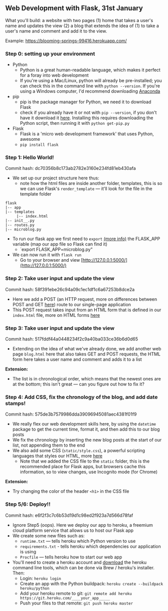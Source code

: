 ## Web Development with Flask, 31st January

What you'll build: a website with two pages (1) home that takes a user's name and updates the view (2) a blog that extends the idea of (1) to take a user's name and comment and add it to the view.

Example: https://blooming-springs-99416.herokuapp.com/

### Step 0: setting up your environment

- Python
  - Python is a great human-readable language, which makes it perfect for a foray into web development
  - If you're using a Mac/Linux, python will already be pre-installed; you can check this in the command line with `python --version`. If you're using a Windows computer, I'd recommend downloading [Anaconda](https://anaconda.org/anaconda/python)
- pip
  - pip is the package manager for Python, we need it to download Flask
  - check if you already have it or not with `pip --version`, if you don't have it download it [here](https://pip.pypa.io/en/stable/installing/). Installing this requires downloading the Python script, then running it with `python get-pip.py`
- Flask
  - Flask is a 'micro web development framework' that uses Python, awesome
  - `pip install flask`
 
### Step 1: Hello World!
Commit hash: dc70356b8c173ab2782e3160e234fd81eb430afa

- We set up our project structure here thus:
  - note how the html files are inside another folder, templates, this is so we can use Flask's `render_template` — it'll look for the file in the template folder

```
flask
|-- app
|-- templates
     |-- index.html
|-- init__.py
|-- routes.py
|-- microblog.py
```

- To run our flask app we first need to `export` [(more info)](https://stackoverflow.com/questions/7328223/unix-export-command) the FLASK_APP variable (map our app file so Flask can find it)
  - `export FLASK_APP=microblog.py"
- We can now run it with `flask run`
  - Go to your browser and view [http://127.0.0.1:5000/](http://127.0.0.1:5000/)
  
### Step 2: Take user input and update the view
Commit hash: 58f391ebe26c94a09c1ec1df1c6a67253b8dce2a

- Here we add a POST (an HTTP request, more on differences between POST and GET [here](https://www.w3schools.com/tags/ref_httpmethods.asp)) route to our single-page application
- This POST request takes input from an HTML form that is defined in our `index.html` file, more on HTML forms [here](https://www.w3schools.com/html/html_forms.asp)

### Step 3: Take user input and update the view
Commit hash: 517fddf44a0448234f2c9a40ba033ce36b6d0d65

- Extending on the idea of what we've already done, we add another web page `blog.html` here that also takes GET and POST requests, the HTML form here takes a user name and comment and adds it to a list

__Extension:__
- The list is in chronological order, which means that the newest ones are at the bottom; this isn't great — can you figure out how to fix it?

### Step 4: Add CSS, fix the chronology of the blog, and add date stamps!
Commit hash: 575de3b7579986dda39096945081aec4381f01f9

- We really flex our web development skills here, by using the `datetime` package to get the current time, format it, and then add this to our blog posts
- We fix the chronology by inserting the new blog posts at the start of our list, not appending them to the end
- We also add some CSS (`static/style.css`), a powerful scripting languages that styles our HTML, more [here](https://www.w3schools.com/css/)
  - Note that we added the CSS file to the `static` folder, this is the recommended place for Flask apps, but browsers cache this information, so to view changes, use Incognito mode (for Chrome)

__Extension:__
- Try changing the color of the header `<h1>` in the CSS file

### Step 5/6: Deploy!!
Commit hash: e6f2f3c7c6b53d19d1c98ed2f923a7d566d78faf

- Ignore Step5 (oops). Here we deploy our app to heroku, a freemium cloud platform service that allows us to host our Flask app
- We create some new files such as:
  - `runtime.txt` — tells heroku which Python version to use
  - `requirements.txt` - tells heroku which dependencies our application is using
  - `Procfile` — tells heroku how to start our web app
- You'll need to create a heroku account and [download](https://devcenter.heroku.com/articles/heroku-cli#download-and-install) the heroku command line tools, which can be done via Brew / heroku's installer. Then:
  - Login: `heroku login`
  - Create an app with the Python buildpack: `heroku create --buildpack heroku/python`
  - Add your heroku remote to git: `git remote add heroku https://git.heroku.com/____your_app_____`
  - Push your files to that remote: `git push heroku master`
  
